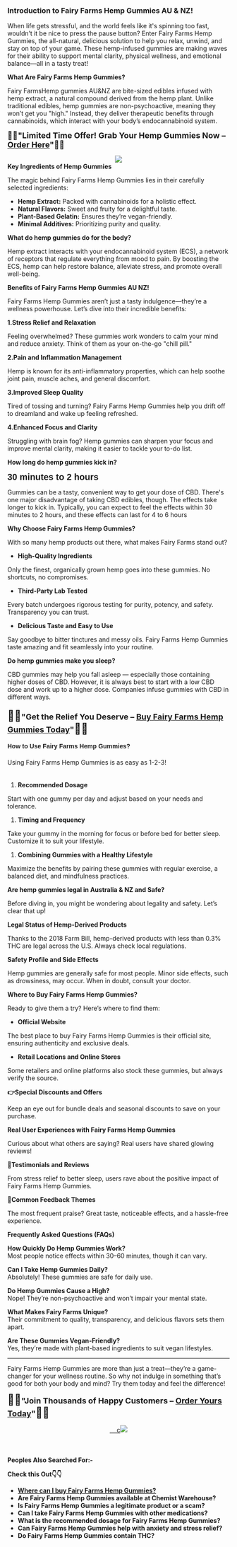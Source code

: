 <h3><strong>Introduction to Fairy Farms Hemp Gummies AU &amp; NZ!</strong></h3><p>When life gets stressful, and the world feels like it's spinning too fast, wouldn’t it be nice to press the pause button? Enter Fairy Farms Hemp Gummies, the all-natural, delicious solution to help you relax, unwind, and stay on top of your game. These hemp-infused gummies are making waves for their ability to support mental clarity, physical wellness, and emotional balance—all in a tasty treat!</p><p><strong>What Are&nbsp;</strong><b>Fairy Farms&nbsp;</b><strong>Hemp Gummies?</strong></p><p>Fairy FarmsHemp gummies AU&amp;NZ are bite-sized edibles infused with hemp extract, a natural compound derived from the hemp plant. Unlike traditional edibles, hemp gummies are non-psychoactive, meaning they won’t get you "high." Instead, they deliver therapeutic benefits through cannabinoids, which interact with your body’s endocannabinoid system.</p><p><span style="font-size: large;"><b>💓💓</b><b>"Limited Time Offer! Grab Your Hemp Gummies Now – <a href="https://usasupplementreviews.com/Get-FairyFarmsGummies" rel="noopener">Order Here</a>"💓💓</b></span></p><p><span style="font-size: large;"></span></p><div class="separator" style="clear: both; text-align: center;"><span style="font-size: large;"><a href="https://usasupplementreviews.com/Get-FairyFarmsGummies" style="margin-left: 1em; margin-right: 1em;"><img border="0" data-original-height="1024" data-original-width="1024" src="https://blogger.googleusercontent.com/img/b/R29vZ2xl/AVvXsEjirtAmayjLfMlYokI7DxO0ZKc4-zTwx7lUFzD2-5KLyKgea28BeTM3ibjH0iyivzQv7izrtsu7fdj_lxtsRkjlZKdQUL_WRe6ZM1TcSamBFrN4XBVzpL1TFk-8oeTUhV79zFw1Avpos_R_CYErP4IsMVmlgasOss0Is7Eu9TwO7c5xCwxlwUwye3gaCSk/s16000/ffa.webp" /></a></span></div><strong>Key Ingredients of Hemp Gummies</strong><p></p><p>The magic behind Fairy Farms Hemp Gummies lies in their carefully selected ingredients:</p><ul>
<li><strong>Hemp Extract:</strong> Packed with cannabinoids for a holistic effect.</li>
<li><strong>Natural Flavors:</strong> Sweet and fruity for a delightful taste.</li>
<li><strong>Plant-Based Gelatin:</strong> Ensures they’re vegan-friendly.</li>
<li><strong>Minimal Additives:</strong> Prioritizing purity and quality.</li>
</ul><p><b>What do hemp gummies do for the body</b><strong>?</strong></p><p>Hemp extract interacts with your endocannabinoid system (ECS), a network of receptors that regulate everything from mood to pain. By boosting the ECS, hemp can help restore balance, alleviate stress, and promote overall well-being.</p><p><strong>Benefits of Fairy Farms Hemp Gummies AU NZ!</strong></p><p>Fairy Farms Hemp Gummies aren’t just a tasty indulgence—they’re a wellness powerhouse. Let’s dive into their incredible benefits:</p><p><strong>1.Stress Relief and Relaxation</strong></p><p>Feeling overwhelmed? These gummies work wonders to calm your mind and reduce anxiety. Think of them as your on-the-go "chill pill."</p><p><strong>2.Pain and Inflammation Management</strong></p><p>Hemp is known for its anti-inflammatory properties, which can help soothe joint pain, muscle aches, and general discomfort.</p><p><strong>3.Improved Sleep Quality</strong></p><p>Tired of tossing and turning? Fairy Farms Hemp Gummies help you drift off to dreamland and wake up feeling refreshed.</p><p><strong>4.Enhanced Focus and Clarity</strong></p><p>Struggling with brain fog? Hemp gummies can sharpen your focus and improve mental clarity, making it easier to tackle your to-do list.</p><p><b>How long do hemp gummies kick in?</b></p><p><b style="background-color: white; color: var(--YLNNHc); font-family: &quot;Google Sans&quot;, Arial, sans-serif; font-size: 20px;">30 minutes to 2 hours</b></p><div>Gummies can be a tasty, convenient way to get your dose of CBD. There's one major disadvantage of taking CBD edibles, though. The effects take longer to kick in. Typically, you can expect to feel the effects within 30 minutes to 2 hours, and these effects can last for 4 to 6 hours</div><p><strong>Why Choose Fairy Farms Hemp Gummies?</strong></p><p>With so many hemp products out there, what makes Fairy Farms stand out?</p><p></p><ul style="text-align: left;"><li><strong>High-Quality Ingredients</strong></li></ul><p></p><p>Only the finest, organically grown hemp goes into these gummies. No shortcuts, no compromises.</p><p></p><ul style="text-align: left;"><li><strong>Third-Party Lab Tested</strong></li></ul><p></p><p>Every batch undergoes rigorous testing for purity, potency, and safety. Transparency you can trust.</p><p></p><ul style="text-align: left;"><li><strong>Delicious Taste and Easy to Use</strong></li></ul><p></p><p>Say goodbye to bitter tinctures and messy oils. Fairy Farms Hemp Gummies taste amazing and fit seamlessly into your routine.</p><p><b>Do hemp gummies make you sleep?</b></p><div><div id="JvBNZ6r1OLXd4-EPz6aSuA8__9"><div class="wDYxhc" data-md="61" style="clear: none;"><div class="LGOjhe" data-attrid="wa:/description" data-hveid="CA8QAA" style="overflow: hidden; padding-bottom: 20px;">CBD gummies may help you fall asleep — especially those containing higher doses of CBD. However, it is always best to start with a low CBD dose and work up to a higher dose. Companies infuse gummies with CBD in different ways.</div><div class="LGOjhe" data-attrid="wa:/description" data-hveid="CA8QAA" style="overflow: hidden; padding-bottom: 20px;"><b style="font-size: x-large;">💓💓</b><b><span style="font-size: large;">"Get the Relief You Deserve – <a href="https://usasupplementreviews.com/Get-FairyFarmsGummies" rel="noopener">Buy Fairy Farms Hemp Gummies Today</a>"</span></b><b style="font-size: x-large;">💓💓</b><b><span style="font-size: large;"><br /></span></b><br /><strong style="background-color: transparent; color: #1f1f1f; font-family: Arial, sans-serif;">How to Use Fairy Farms Hemp Gummies?</strong></div><div class="LGOjhe" data-attrid="wa:/description" data-hveid="CA8QAA" style="overflow: hidden; padding-bottom: 20px;">Using Fairy Farms Hemp Gummies is as easy as 1-2-3!</div></div></div></div><p></p><ol style="text-align: left;"><li><strong>Recommended Dosage</strong></li></ol><p></p><p>Start with one gummy per day and adjust based on your needs and tolerance.</p><p></p><ol style="text-align: left;"><li><strong>Timing and Frequency</strong></li></ol><p></p><p>Take your gummy in the morning for focus or before bed for better sleep. Customize it to suit your lifestyle.</p><p></p><ol style="text-align: left;"><li><strong>Combining Gummies with a Healthy Lifestyle</strong></li></ol><p></p><p>Maximize the benefits by pairing these gummies with regular exercise, a balanced diet, and mindfulness practices.</p><p><b>Are hemp gummies legal in Australia &amp; NZ&nbsp;</b><strong>and Safe?</strong></p><p>Before diving in, you might be wondering about legality and safety. Let’s clear that up!</p><p><strong>Legal Status of Hemp-Derived Products</strong></p><p>Thanks to the 2018 Farm Bill, hemp-derived products with less than 0.3% THC are legal across the U.S. Always check local regulations.</p><p><strong>Safety Profile and Side Effects</strong></p><p>Hemp gummies are generally safe for most people. Minor side effects, such as drowsiness, may occur. When in doubt, consult your doctor.</p><p><strong>Where to Buy Fairy Farms Hemp Gummies?</strong></p><p>Ready to give them a try? Here’s where to find them:</p><p></p><ul style="text-align: left;"><li><strong>Official Website</strong></li></ul><p></p><p>The best place to buy Fairy Farms Hemp Gummies is their official site, ensuring authenticity and exclusive deals.</p><p></p><ul style="text-align: left;"><li><strong>Retail Locations and Online Stores</strong></li></ul><p></p><p>Some retailers and online platforms also stock these gummies, but always verify the source.</p><p><strong>👉Special Discounts and Offers</strong></p><p>Keep an eye out for bundle deals and seasonal discounts to save on your purchase.</p><p><strong>Real User Experiences with Fairy Farms Hemp Gummies</strong></p><p>Curious about what others are saying? Real users have shared glowing reviews!</p><p><strong>💓Testimonials and Reviews</strong></p><p>From stress relief to better sleep, users rave about the positive impact of Fairy Farms Hemp Gummies.</p><p><strong>💓Common Feedback Themes</strong></p><p>The most frequent praise? Great taste, noticeable effects, and a hassle-free experience.</p><p><strong>Frequently Asked Questions (FAQs)</strong></p><p><strong>How Quickly Do Hemp Gummies Work?</strong><br />
Most people notice effects within 30–60 minutes, though it can vary.</p><p><strong>Can I Take Hemp Gummies Daily?</strong><br />
Absolutely! These gummies are safe for daily use.</p><p><strong>Do Hemp Gummies Cause a High?</strong><br />
Nope! They’re non-psychoactive and won’t impair your mental state.</p><p><strong>What Makes Fairy Farms Unique?</strong><br />
Their commitment to quality, transparency, and delicious flavors sets them apart.</p><p><strong>Are These Gummies Vegan-Friendly?</strong><br />
Yes, they’re made with plant-based ingredients to suit vegan lifestyles.</p><hr /><p>

































































</p><p>Fairy Farms Hemp Gummies are more than just a treat—they’re a game-changer for your wellness routine. So why not indulge in something that’s good for both your body and mind? Try them today and feel the difference!</p><p><b style="font-size: x-large;">💓💓</b><strong><span style="font-size: large;">"Join Thousands of Happy Customers – <a href="https://usasupplementreviews.com/Get-FairyFarmsGummies" rel="noopener">Order Yours Today</a>"</span></strong><b style="font-size: x-large;">💓💓</b></p><p></p><div class="separator" style="clear: both; text-align: center;"><a href="https://usasupplementreviews.com/Get-FairyFarmsGummies" style="margin-left: 1em; margin-right: 1em;"><span>&nbsp; &nbsp; c</span><img border="0" data-original-height="911" data-original-width="1918" src="https://blogger.googleusercontent.com/img/b/R29vZ2xl/AVvXsEge2L0Gt6HWzS_weBIwfrT3VHXx1Qr4FxcuaDQJ78_ihHavWsLfNgVo8WePhGe8IokjgyPVYiRPNAjRZh0SPXwXVG7RH2QJBAlBqrqcDyH7NsDolKEuy0gKThFWRb66-Q4DJatBu-oKVKoZZkfVbl_FMs39qlraQOE7qY63WNS7UJ67u659bJYIRwh0ogc/s16000/23454.jpg" /></a></div><br /><br /><br /><b>Peoples Also Searched For:-</b><p></p><p><b>Check this Out👇👇<br /></b></p><ul style="text-align: left;"><li><b><a href="https://usasupplementreviews.com/Get-FairyFarmsGummies">Where can I buy Fairy Farms Hemp Gummies?</a></b></li><li><b>Are Fairy Farms Hemp Gummies available at Chemist Warehouse?</b></li><li><b>Is Fairy Farms Hemp Gummies a legitimate product or a scam? </b></li><li><b>Can I take Fairy Farms Hemp Gummies with other medications?</b></li><li><b>What is the recommended dosage for Fairy Farms Hemp Gummies?</b></li><li><b>Can Fairy Farms Hemp Gummies help with anxiety and stress relief?</b></li><li><b>Do Fairy Farms Hemp Gummies contain THC?</b></li></ul><a href="https://www.justanswer.com/australian-law/q9sf0-face-book-company-called-fairy-farms-hemp-gummies.html?utm_source=chatgpt.com"></a><p></p>
